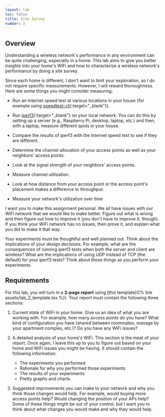 ```yaml
---
layout: lab
toc: false
title: Site Survey
number: 3
---
```


## Overview

Understanding a wireless network's performance in any environment can be quite challenging, especially in a home. This lab aims to give you better insights into your home's WiFi and how to characterize a wireless network's performance by doing a site survey.

Since each home is different, I don't want to limit your exploration, so I do not require specific measurements. However, I will reward thoroughness. Here are some things you might consider measuring:

- Run an Internet speed test at various locations in your house (for example using [speedtest-cli](https://github.com/sivel/speedtest-cli){:target="_blank"}).

- Run [iperf3](https://iperf.fr){:target="_blank"} on your local network. You can do this by setting up a server (e.g., Raspberry Pi, desktop, laptop, etc.) and then, with a laptop, measure different spots in your house.

- Compare the results of iperf3 with the Internet speed test to see if they are different.

- Determine the channel allocation of your access points as well as your neighbors' access points.

- Look at the signal strength of your neighbors' access points.

- Measure channel utilization.

- Look at how distance from your access point or the access point's placement makes a difference to throughput. 

- Measure your network's utilization over time

I want you to make this assignment personal. We all have issues with our WiFi network that we would like to make better. Figure out what is wrong and then figure out how to improve it (you don't have to improve it, though). If you think your WiFi network has no issues, then prove it, and explain what you did to make it that way.

Your experiments must be thoughtful and well planned out. Think about the implications of your design decisions. For example, what are the consequences of running iperf3 tests when both the server and client are wireless? What are the implications of using UDP instead of TCP (the default) for your iperf3 tests? Think about these things as you perform your experiments.

## Requirements

For this lab, you will turn in a **2-page report** using [this template]({% link assets/lab_2_template.tex %}). Your report must contain the following three sections:

1. Current state of WiFi in your home. Give us an idea of what you are working with. For example, how many access points do you have? What kind of configuration you have (shared between roommates, manage by your apartment complex, etc.)? Do you have any WiFi issues?

2. A detailed analysis of your home's WiFi. This section is the meat of your report. Once again, I leave this up to you to figure out based on your home and WiFi issues you might be having. It should contain the following information:
    - The experiments you performed
    - Rationale for why you performed those experiments
    - The results of your experiments
    - Pretty graphs and charts

3. Suggested improvements you can make to your network and why you think those changes would help. For example, would buying more access points help? Would changing the position of your APs help? Some of these things might be out of your control, but I want you to think about what changes you would make and why they would help.


